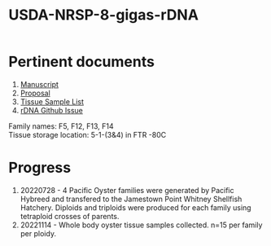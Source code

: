 # USDA-NRSP-8-gigas-rDNA

![]()

# Pertinent documents
1. [Manuscript]()
2. [Proposal](https://github.com/mattgeorgephd/USDA-NRSP-8-gigas-rDNA/blob/939c3271038ea9007e09eb1bd4ca4151e1636aad/proposal/George-NRSP8_2022.pdf)
3. [Tissue Sample List](https://github.com/mattgeorgephd/USDA-NRSP-8-gigas-rDNA/blob/f83756e93d4fb7ebf40c31b2095f9e4749f7cff3/morphometrics/morphometrics.xlsx)
4. [rDNA Github Issue](https://github.com/RobertsLab/resources/issues/1304)

Family names: F5, F12, F13, F14 </br>
Tissue storage location: 5-1-(3&4) in FTR -80C

# Progress
1. 20220728 - 4 Pacific Oyster families were generated by Pacific Hybreed and transfered to the Jamestown Point Whitney Shellfish Hatchery. Diploids and triploids were produced for each family using tetraploid crosses of parents. 
2. 20221114 - Whole body oyster tissue samples collected. n=15 per family per ploidy. 
